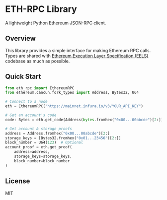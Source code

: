 # ETH-RPC Library

A lightweight Python Ethereum JSON-RPC client.

## Overview

This library provides a simple interface for making Ethereum RPC calls. Types
are shared with
[Ethereum Execution Layer Specification (EELS)](https://github.com/ethereum/execution-specs/tree/master/src/ethereum/cancun)
codebase as much as possible.

## Quick Start

```python
from eth_rpc import EthereumRPC
from ethereum.cancun.fork_types import Address, Bytes32, U64

# Connect to a node
eth = EthereumRPC("https://mainnet.infura.io/v3/YOUR_API_KEY")

# Get an account's code
code: Bytes = eth.get_code(Address(bytes.fromhex("0x00...00abcde")[2:]), U64(123))

# Get account & storage proofs
address = Address.fromhex("0x00...00abcde")[2:]
storage_keys = [Bytes32.fromhex("0x01...23456")[2:]]
block_number = U64(123)  # Optional
account_proof = eth.get_proof(
    address=address,
    storage_keys=storage_keys,
    block_number=block_number
)
```

## License

MIT
